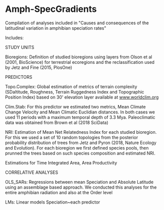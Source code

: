 # Amph-SpecGradients
Compilation of analyses included in "Causes and consequences of the latitudinal variation in amphibian speciation rates"

Includes:

STUDY UNITS

Bioregions: Definition of studied bioregions using layers from Olson et al (2001, BioScience) for terrestrial ecoregions
and the reclassification used by Jetz and Fine (2015, PlosOne)

PREDICTORS

Topo.Complex: Global estimation of metrics of terrain complexity (SDaltitude, Roughness, Terrain Ruggedness Index and Topographic Position Index) based on 30' elevation layer available at www.worldclim.org

Clim.Stab: For this predictor we estimated two metrics, Mean Climate Change Velocity and Mean Climatic Euclidian distances. In both cases we used 11 periods with
a maximum temporal depth of 3.3 Mya. Paleoclimatic data was obtained from Brown et al (2018 SciData)

NRI: Estimation of Mean Net Relatedness Index for each studied bioregion. For this we used a set of 10 random topologies from the posterior probability 
distribution of trees from Jetz and Pyron (2018, Nature Ecology and Evolution). For each bioregion we first defined species pools, then prunned the trees 
based on such species composition and estimated NRI.

Estimations for Time Integrated Area, Area Productivity

CORRELATIVE ANALYSES

OLS_SARs: Regressions between mean Speciation and Absolute Latitude using an assemblage based approach. We conducted this analyses for the entire amphibian radiation and
also at the Order level

LMs: Linear models Speciation~each predictor
